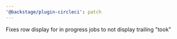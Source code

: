 ```yaml
---
'@backstage/plugin-circleci': patch
---
```


Fixes row display for in progress jobs to not display trailing "took"
